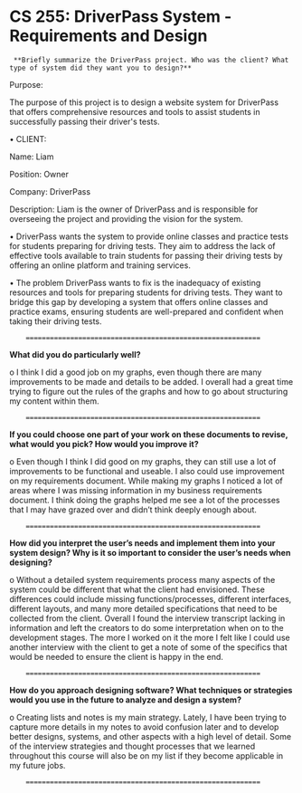 # CS 255:  DriverPass System - Requirements and Design

     **Briefly summarize the DriverPass project. Who was the client? What type of system did they want you to design?**

Purpose:

The purpose of this project is to design a website system for DriverPass that offers comprehensive resources and tools to assist students in successfully passing their driver's tests.

•	CLIENT:

Name: Liam

Position: Owner

Company: DriverPass

Description: Liam is the owner of DriverPass and is responsible for overseeing the project and providing the vision for the system.

•	DriverPass wants the system to provide online classes and practice tests for students preparing for driving tests. They aim to address the lack of effective tools available to train students for passing their driving tests by offering an online platform and training services.

•	The problem DriverPass wants to fix is the inadequacy of existing resources and tools for preparing students for driving tests. They want to bridge this gap by developing a system that offers online classes and practice exams, ensuring students are well-prepared and confident when taking their driving tests.


        ==========================================================


**What did you do particularly well?**

o	I think I did a good job on my graphs, even though there are many improvements to be made and details to be added. I overall had a great time trying to figure out the rules of the graphs and how to go about structuring my content within them. 

        ==========================================================


**If you could choose one part of your work on these documents to revise, what would you pick? How would you improve it?**

o	Even though I think I did good on my graphs, they can still use a lot of improvements to be functional and useable. I also could use improvement on my requirements document. While making my graphs I noticed a lot of areas where I was missing information in my business requirements document. I think doing the graphs helped me see a lot of the processes that I may have grazed over and didn’t think deeply enough about.

        ==========================================================


**How did you interpret the user’s needs and implement them into your system design? Why is it so important to consider the user’s needs when designing?**

o	Without a detailed system requirements process many aspects of the system could be different that what the client had envisioned. These differences could include missing functions/processes, different interfaces, different layouts, and many more detailed specifications that need to be collected from the client. Overall I found the interview transcript lacking in information and left the creators to do some interpretation when on to the development stages. The more I worked on it the more I felt like I could use another interview with the client to get a note of some of the specifics that would be needed to ensure the client is happy in the end.

        ==========================================================


**How do you approach designing software? What techniques or strategies would you use in the future to analyze and design a system?**

o	Creating lists and notes is my main strategy. Lately, I have been trying to capture more details in my notes to avoid confusion later and to develop better designs, systems, and other aspects with a high level of detail. Some of the interview strategies and thought processes that we learned throughout this course will also be on my list if they become applicable in my future jobs. 

        ==========================================================
